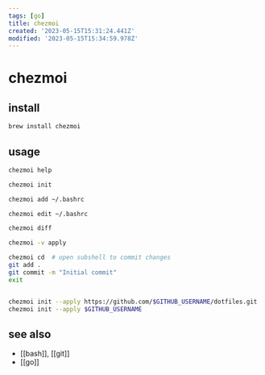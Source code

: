 ```yaml
---
tags: [go]
title: chezmoi
created: '2023-05-15T15:31:24.441Z'
modified: '2023-05-15T15:34:59.978Z'
---
```


# chezmoi

## install

```sh
brew install chezmoi
```

## usage

```sh
chezmoi help

chezmoi init

chezmoi add ~/.bashrc

chezmoi edit ~/.bashrc

chezmoi diff

chezmoi -v apply

chezmoi cd  # open subshell to commit changes
git add . 
git commit -m "Initial commit"
exit


chezmoi init --apply https://github.com/$GITHUB_USERNAME/dotfiles.git   # setup with single command
chezmoi init --apply $GITHUB_USERNAME                                   # short: if github user and repo /dotfiles exist
```

## see also

- [[bash]], [[git]]
- [[go]]
